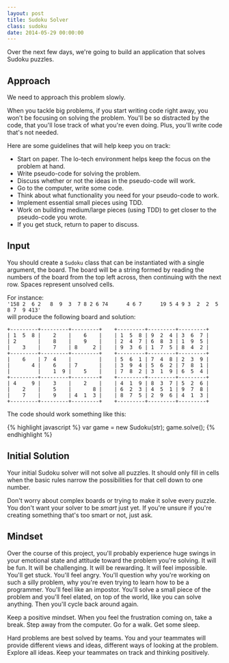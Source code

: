 ```yaml
---
layout: post
title: Sudoku Solver
class: sudoku
date: 2014-05-29 00:00:00
---
```


Over the next few days, we're going to build an application that solves Sudoku
puzzles.

## Approach

We need to approach this problem slowly.

When you tackle big problems, if you start writing code right away, you won't
be focusing on solving the problem. You'll be so distracted by the code, that
you'll lose track of what you're even doing. Plus, you'll write code that's not
needed.

Here are some guidelines that will help keep you on track:

* Start on paper. The lo-tech environment helps keep the focus on the problem
  at hand.
* Write pseudo-code for solving the problem.
* Discuss whether or not the ideas in the pseudo-code will work.
* Go to the computer, write some code.
* Think about what functionality you need for your pseudo-code to work.
* Implement essential small pieces using TDD.
* Work on building medium/large pieces (using TDD) to get closer to
  the pseudo-code you wrote.
* If you get stuck, return to paper to discuss.


## Input

You should create a `Sudoku` class that can be instantiated with a single
argument, the board. The board will be a string formed by reading the numbers
of the board from the top left across, then continuing with the next row.
Spaces represent unsolved cells.

For instance:  
`'158 2  6 2   8  9  3  7 8 2 6 74      4 6 7      19 5 4 9 3  2  2  5   8 7  9 413'`  
will produce the following board and solution:

    +---------+---------+---------+    +---------+---------+---------+
    | 1  5  8 |    2    |    6    |    | 1  5  8 | 9  2  4 | 3  6  7 |
    | 2       |    8    |    9    |    | 2  4  7 | 6  8  3 | 1  9  5 |
    |    3    |    7    | 8     2 |    | 9  3  6 | 1  7  5 | 8  4  2 |
    +---------+---------+---------+    +---------+---------+---------+
    |    6    | 7  4    |         |    | 5  6  1 | 7  4  8 | 2  3  9 |
    |       4 |    6    | 7       |    | 3  9  4 | 5  6  2 | 7  8  1 |
    |         |    1  9 |    5    |    | 7  8  2 | 3  1  9 | 6  5  4 |
    +---------+---------+---------+    +---------+---------+---------+
    | 4     9 |    3    |    2    |    | 4  1  9 | 8  3  7 | 5  2  6 |
    |    2    |    5    |       8 |    | 6  2  3 | 4  5  1 | 9  7  8 |
    |    7    |    9    | 4  1  3 |    | 8  7  5 | 2  9  6 | 4  1  3 |
    +---------+---------+---------+    +---------+---------+---------+

The code should work something like this:

{% highlight javascript %}
var game = new Sudoku(str);
game.solve();
{% endhighlight %}


## Initial Solution

Your initial Sudoku solver will not solve all puzzles. It should only fill in
cells when the basic rules narrow the possibilities for that cell down to one
number.

Don't worry about complex boards or trying to make it solve every puzzle. You
don't want your solver to be _smart_ just yet. If you're unsure if you're
creating something that's too smart or not, just ask.

## Mindset

Over the course of this project, you'll probably experience huge swings in
your emotional state and attitude toward the problem you're solving. It will be
fun. It will be challenging. It will be rewarding. It will feel impossible.
You'll get stuck. You'll feel angry. You'll question why you're working on such
a silly problem, why you're even trying to learn how to be a programmer. You'll
feel like an impostor. You'll solve a small piece of the problem and you'll
feel elated, on top of the world, like you can solve anything. Then you'll
cycle back around again.

Keep a positive mindset. When you feel the frustration coming on, take a break.
Step away from the computer. Go for a walk. Get some sleep.

Hard problems are best solved by teams. You and your teammates will provide
different views and ideas, different ways of looking at the problem. Explore
all ideas. Keep your teammates on track and thinking positively.
